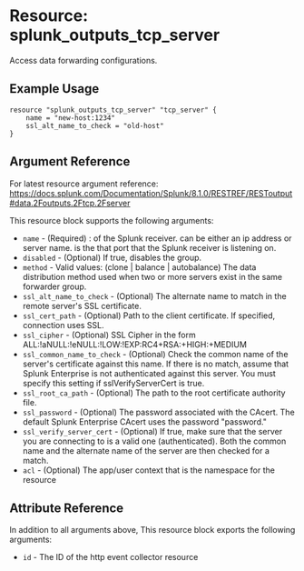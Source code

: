# Resource: splunk_outputs_tcp_server
Access data forwarding configurations.

## Example Usage
```
resource "splunk_outputs_tcp_server" "tcp_server" {
    name = "new-host:1234"
    ssl_alt_name_to_check = "old-host"
}
```

## Argument Reference
For latest resource argument reference: https://docs.splunk.com/Documentation/Splunk/8.1.0/RESTREF/RESToutput#data.2Foutputs.2Ftcp.2Fserver

This resource block supports the following arguments:
* `name` - (Required) <host>:<port> of the Splunk receiver. <host> can be either an ip address or server name. <port> is the that port that the Splunk receiver is listening on.
* `disabled` - (Optional) If true, disables the group.
* `method` - Valid values: (clone | balance | autobalance)
             The data distribution method used when two or more servers exist in the same forwarder group.
* `ssl_alt_name_to_check` - (Optional) The alternate name to match in the remote server's SSL certificate.
* `ssl_cert_path` - (Optional) Path to the client certificate. If specified, connection uses SSL.
* `ssl_cipher` - (Optional) SSL Cipher in the form ALL:!aNULL:!eNULL:!LOW:!EXP:RC4+RSA:+HIGH:+MEDIUM
* `ssl_common_name_to_check` - (Optional) Check the common name of the server's certificate against this name.
                                          If there is no match, assume that Splunk Enterprise is not authenticated against this server. You must specify this setting if sslVerifyServerCert is true.
* `ssl_root_ca_path` - (Optional) The path to the root certificate authority file.
* `ssl_password` - (Optional) The password associated with the CAcert.
                              The default Splunk Enterprise CAcert uses the password "password."
* `ssl_verify_server_cert` - (Optional) If true, make sure that the server you are connecting to is a valid one (authenticated). Both the common name and the alternate name of the server are then checked for a match.
* `acl` - (Optional) The app/user context that is the namespace for the resource

## Attribute Reference
In addition to all arguments above, This resource block exports the following arguments:

* `id` - The ID of the http event collector resource
